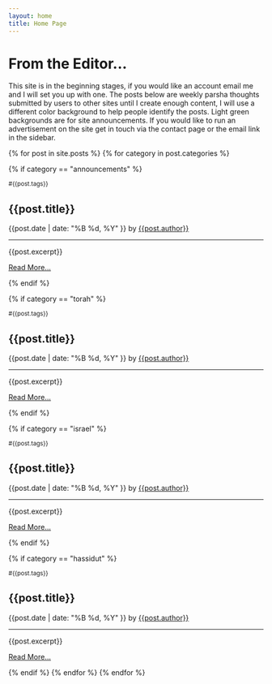 ```yaml
---
layout: home
title: Home Page
---
```


<h1 class="pb-4 mb-4 fst-italic">From the Editor...</h1>
<p class="lead mb-5">This site is in the beginning stages, if you would like an account email me and I will set you up with one. The posts below are weekly parsha thoughts submitted by users to other sites until I create enough content, I will use a different color background to help people identify the posts. Light green backgrounds are for site announcements. If you would like to run an advertisement on the site get in touch via the contact page or the email link in the sidebar.</p>


{% for post in site.posts %}
  {% for category in post.categories %}

  {% if category == "announcements" %}
  <article class="blog-post alert alert-success">
    <sup class="float-end badge bg-success fw-bold">#{{post.tags}}</sup>
    <h2 class="blog-post-title mb-1">{{post.title}}</h2>
    <p class="blog-post-meta">{{post.date | date: "%B %d, %Y" }} by <a href="{{ '/authors/' | absolute_url }}{{post.author}}">{{post.author}}</a></p>
    <hr/>
    <p>{{post.excerpt}}</p>
    <p><a href="{{post.url}}" class="btn btn-success">Read More...</a></p>
  </article>
  {% endif %}

  {% if category == "torah" %}
  <article class="blog-post bg-white p-3 border border-secondary-subtle rounded">
    <sup class="float-end badge bg-secondary fw-bold">#{{post.tags}}</sup>
    <h2 class="blog-post-title mb-1">{{post.title}}</h2>
    <p class="blog-post-meta">{{post.date | date: "%B %d, %Y" }} by <a href="{{ '/authors/' | absolute_url }}{{post.author}}">{{post.author}}</a></p>
    <hr/>
    <p>{{post.excerpt}}</p>
    <p><a href="{{post.url}}" class="btn btn-dark">Read More...</a></p>
  </article>
  {% endif %}

  {% if category == "israel" %}
  <article class="blog-post bg-white p-3 border border-secondary-subtle rounded">
    <sup class="float-end badge bg-primary fw-bold">#{{post.tags}}</sup>
    <h2 class="blog-post-title mb-1">{{post.title}}</h2>
    <p class="blog-post-meta">{{post.date | date: "%B %d, %Y" }} by <a href="{{ '/authors/' | absolute_url }}{{post.author}}">{{post.author}}</a></p>
    <hr/>
    <p>{{post.excerpt}}</p>
    <p><a href="{{post.url}}" class="btn btn-dark">Read More...</a></p>
  </article>
  {% endif %}
  
  {% if category == "hassidut" %}
  <article class="blog-post bg-white p-3 border border-secondary-subtle rounded">
    <sup class="float-end badge bg-dark fw-bold">#{{post.tags}}</sup>
    <h2 class="blog-post-title mb-1">{{post.title}}</h2>
    <p class="blog-post-meta">{{post.date | date: "%B %d, %Y" }} by <a href="{{ '/authors/' | absolute_url }}{{post.author}}">{{post.author}}</a></p>
    <hr/>
    <p>{{post.excerpt}}</p>
    <p><a href="{{post.url}}" class="btn btn-dark">Read More...</a></p>
  </article>
  {% endif %}
  {% endfor %}
{% endfor %}